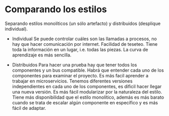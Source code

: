 # Comparando los estilos

Separando estilos monolíticos (un sólo artefacto) y distribuidos (desplique individual).

- Individual
Se puede controlar cuáles son las llamadas a procesos, no hay que hacer comunicación por internet. Facilidad de teseteo. Tiene toda la información en un lugar, i.e. todas las piezas. La curva de aprendizaje es más sencilla.

- Distribuidos
Para hacer una prueba hay que tener todos los componentes y un bus compatible.
Habrá que entender cada uno de los componentes para examinar el proyecto.
Es más facil aprender a trabajar en microservicios. Tenemos diferentes versiones independientes en cada uno de los componentes, es dificil hacer llegar una nueva versión.
Es más fácil modularizar por la naturaleza del estilo.
Tiene más disponibilidad que el estilo monolítico, además es más barato cuando se trata de escalar algún componente en específico y es más fácil de adaptar.

